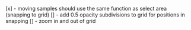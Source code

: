 [x] - moving samples should use the same function as select area (snapping to grid)
[] - add 0.5 opacity subdivisions to grid for positions in snapping
[] - zoom in and out of grid